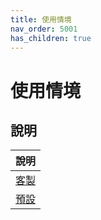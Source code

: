 ```yaml
---
title: 使用情境
nav_order: 5001
has_children: true
---
```


# 使用情境

## 說明

| 說明 |
| --- |
| [客製](https://samwhelp.github.io/note-about-ubuntu-sway/read/scenario/main.html) |
| [預設](https://samwhelp.github.io/note-about-ubuntu-sway/read/scenario/ubuntusway.html) |
